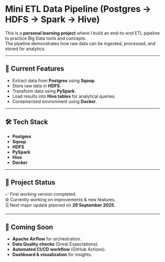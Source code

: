 # Mini ETL Data Pipeline (Postgres → HDFS → Spark → Hive)

This is a **personal learning project** where I build an end-to-end ETL pipeline to practice Big Data tools and concepts.  
The pipeline demonstrates how raw data can be ingested, processed, and stored for analytics.

---

## 🚀 Current Features
- Extract data from **Postgres** using **Sqoop**.
- Store raw data in **HDFS**.
- Transform data using **PySpark**.
- Load results into **Hive tables** for analytical queries.
- Containerized environment using **Docker**.

---

## 🛠️ Tech Stack
- **Postgres**
- **Sqoop**
- **HDFS**
- **PySpark**
- **Hive**
- **Docker**

---

## 📅 Project Status
✅ First working version completed.  
⚙️ Currently working on improvements & new features.  
🗓️ Next major update planned on **29 September 2025**.

---

## 🔮 Coming Soon
- **Apache Airflow** for orchestration.  
- **Data Quality checks** (Great Expectations).  
- **Automated CI/CD workflow** (GitHub Actions).  
- **Dashboard & visualization** for insights.  

